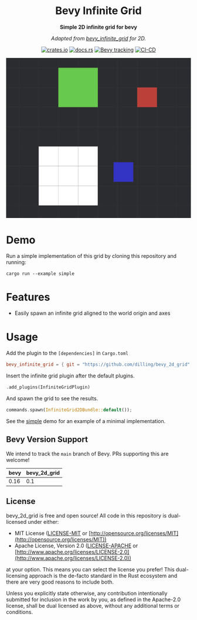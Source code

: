 <div align="center">

# Bevy Infinite Grid

**Simple 2D infinite grid for bevy**

*Adapted from [bevy_infinite_grid](https://github.com/ForesightMiningSoftwareCorporation/bevy_infinite_grid) for 2D.*

[![crates.io](https://img.shields.io/crates/v/bevy_2d_grid)](https://crates.io/crates/bevy_2d_grid)
[![docs.rs](https://docs.rs/bevy_2d_grid/badge.svg)](https://docs.rs/bevy_2d_grid)
[![Bevy tracking](https://img.shields.io/badge/Bevy%20tracking-released%20version-lightblue)](https://github.com/bevyengine/bevy/blob/main/docs/plugins_guidelines.md#main-branch-tracking)
[![CI-CD](https://github.com/dilling/bevy_2d_grid/actions/workflows/release.yml/badge.svg)](https://github.com/dilling/bevy_2d_grid/actions/workflows/release.yml)

![demo](demo.png)

</div>

# Demo

Run a simple implementation of this grid by cloning this repository and running:

```shell
cargo run --example simple
```

# Features

* Easily spawn an infinite grid aligned to the world origin and axes

# Usage

Add the plugin to the `[dependencies]` in `Cargo.toml`

```toml
bevy_infinite_grid = { git = "https://github.com/dilling/bevy_2d_grid", branch = "main" }
```

Insert the infinite grid plugin after the default plugins.

```rust
.add_plugins(InfiniteGridPlugin)
```

And spawn the grid to see the results.

```rust
commands.spawn(InfiniteGrid2DBundle::default());
```

See the [simple](examples/simple.rs) demo for an example of a minimal implementation.

## Bevy Version Support

We intend to track the `main` branch of Bevy. PRs supporting this are welcome!

| bevy | bevy_2d_grid |
| ---- | ------------------ |
| 0.16 | 0.1               |

## License

bevy_2d_grid is free and open source! All code in this repository is dual-licensed under either:

* MIT License ([LICENSE-MIT](LICENSE-MIT) or [http://opensource.org/licenses/MIT](http://opensource.org/licenses/MIT))
* Apache License, Version 2.0 ([LICENSE-APACHE](LICENSE-APACHE) or [http://www.apache.org/licenses/LICENSE-2.0](http://www.apache.org/licenses/LICENSE-2.0))

at your option. This means you can select the license you prefer! This dual-licensing approach is the de-facto standard in the Rust ecosystem and there are very good reasons to include both.

Unless you explicitly state otherwise, any contribution intentionally submitted for inclusion in the work by you, as defined in the Apache-2.0 license, shall be dual licensed as above, without any additional terms or conditions.
